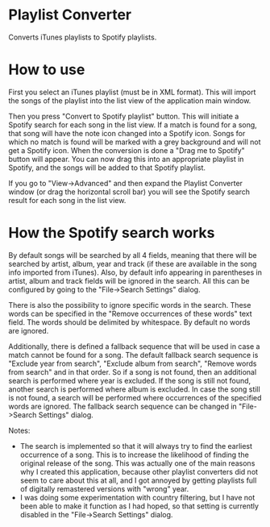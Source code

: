 # Playlist Converter
Converts iTunes playlists to Spotify playlists.

# How to use

First you select an iTunes playlist (must be in XML format). This will import the songs of the playlist into the list view of the application main window.

Then you press "Convert to Spotify playlist" button. This will initiate a Spotify search for each song in the list view. If a match is found for a song, that song will have the note icon changed into a Spotify icon. Songs for which no match is found will be marked with a grey background and will not get a Spotify icon. When the conversion is done a "Drag me to Spotify" button will appear. You can now drag this into an appropriate playlist in Spotify, and the songs will be added to that Spotify playlist.

If you go to "View->Advanced" and then expand the Playlist Converter window (or drag the horizontal scroll bar) you will see the Spotify search result for each song in the list view.

# How the Spotify search works

By default songs will be searched by all 4 fields, meaning that there will be searched by artist, album, year and track (if these are available in the song info imported from iTunes). Also, by default info appearing in parentheses in artist, album and track  fields will be ignored in the search. All this can be configured by going to the "File->Search Settings" dialog.

There is also the possibility to ignore specific words in the search. These words can be specified in the "Remove occurrences of these words" text field. The words should be delimited by whitespace. By default no words are ignored.

Additionally, there is defined a fallback sequence that will be used in case a match cannot be found for a song. The default fallback search sequence is "Exclude year from search", "Exclude album from search", "Remove words from search" and in that order. So if a song is not found, then an additional search is performed where year is excluded. If the song is still not found, another search is performed where album is excluded. In case the song still is not found, a search will be performed where occurrences of the specified words are ignored. The fallback search sequence can be changed in "File->Search Settings" dialog.

Notes:

- The search is implemented so that it will always try to find the earliest occurrence of a song. This is to increase the likelihood of finding the original release of the song. This was actually one of the main reasons why I created this application, because other playlist converters did not seem to care about this at all, and I got annoyed by getting playlists full of digitally remastered versions with "wrong" year.
- I was doing some experimentation with country filtering, but I have not been able to make it function as I had hoped, so that setting is currently disabled in the "File->Search Settings" dialog.
